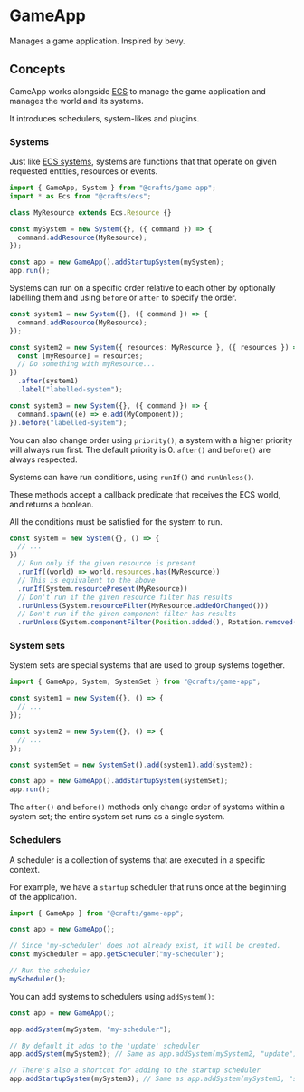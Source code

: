 # GameApp

Manages a game application. Inspired by bevy.

## Concepts

GameApp works alongside [ECS](../ecs/README.md) to manage the game application
and manages the world and its systems.

It introduces schedulers, system-likes and plugins.

### Systems

Just like [ECS systems](../ecs/README.md#systems), systems are functions that
that operate on given requested entities, resources or events.

```ts
import { GameApp, System } from "@crafts/game-app";
import * as Ecs from "@crafts/ecs";

class MyResource extends Ecs.Resource {}

const mySystem = new System({}, ({ command }) => {
  command.addResource(MyResource);
});

const app = new GameApp().addStartupSystem(mySystem);
app.run();
```

Systems can run on a specific order relative to each other by optionally
labelling them and using `before` or `after` to specify the order.

```ts
const system1 = new System({}, ({ command }) => {
  command.addResource(MyResource);
});

const system2 = new System({ resources: MyResource }, ({ resources }) => {
  const [myResource] = resources;
  // Do something with myResource...
})
  .after(system1)
  .label("labelled-system");

const system3 = new System({}, ({ command }) => {
  command.spawn((e) => e.add(MyComponent));
}).before("labelled-system");
```

You can also change order using `priority()`, a system with a higher priority
will always run first. The default priority is 0. `after()` and `before()` are
always respected.

Systems can have run conditions, using `runIf()` and `runUnless()`.

These methods accept a callback predicate that receives the ECS world,
and returns a boolean.

All the conditions must be satisfied for the system to run.

```ts
const system = new System({}, () => {
  // ...
})
  // Run only if the given resource is present
  .runIf((world) => world.resources.has(MyResource))
  // This is equivalent to the above
  .runIf(System.resourcePresent(MyResource))
  // Don't run if the given resource filter has results
  .runUnless(System.resourceFilter(MyResource.addedOrChanged()))
  // Don't run if the given component filter has results
  .runUnless(System.componentFilter(Position.added(), Rotation.removed())
```

### System sets

System sets are special systems that are used to group systems together.

```ts
import { GameApp, System, SystemSet } from "@crafts/game-app";

const system1 = new System({}, () => {
  // ...
});

const system2 = new System({}, () => {
  // ...
});

const systemSet = new SystemSet().add(system1).add(system2);

const app = new GameApp().addStartupSystem(systemSet);
app.run();
```

The `after()` and `before()` methods only change order of systems within a
system set; the entire system set runs as a single system.

### Schedulers

A scheduler is a collection of systems that are executed in a specific context.

For example, we have a `startup` scheduler that runs once at the beginning of
the application.

```ts
import { GameApp } from "@crafts/game-app";

const app = new GameApp();

// Since 'my-scheduler' does not already exist, it will be created.
const myScheduler = app.getScheduler("my-scheduler");

// Run the scheduler
myScheduler();
```

You can add systems to schedulers using `addSystem()`:

```ts
const app = new GameApp();

app.addSystem(mySystem, "my-scheduler");

// By default it adds to the 'update' scheduler
app.addSystem(mySystem2); // Same as app.addSystem(mySystem2, "update");

// There's also a shortcut for adding to the startup scheduler
app.addStartupSystem(mySystem3); // Same as app.addSystem(mySystem3, "startup");
```
